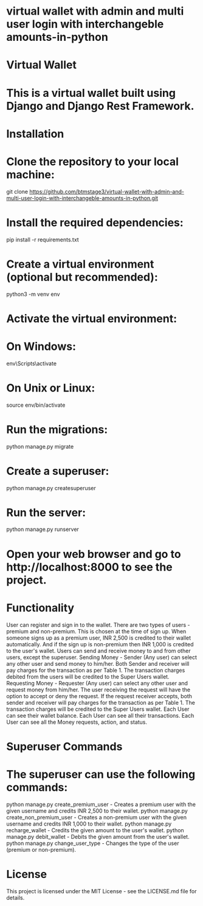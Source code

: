 # virtual wallet with admin and multi user login with interchangeble amounts-in-python

# Virtual Wallet
# This is a virtual wallet built using Django and Django Rest Framework.

# Installation
# Clone the repository to your local machine:

git clone https://github.com/btmstage3/virtual-wallet-with-admin-and-multi-user-login-with-interchangeble-amounts-in-python.git

# Install the required dependencies:

pip install -r requirements.txt

# Create a virtual environment (optional but recommended):

python3 -m venv env

# Activate the virtual environment:
# On Windows:

env\Scripts\activate

# On Unix or Linux:

source env/bin/activate

# Run the migrations:

python manage.py migrate

# Create a superuser:

python manage.py createsuperuser

# Run the server:

python manage.py runserver

# Open your web browser and go to http://localhost:8000 to see the project.


# Functionality
 User can register and sign in to the wallet.
 There are two types of users - premium and non-premium. This is chosen at the time of sign up.
 When someone signs up as a premium user, INR 2,500 is credited to their wallet automatically. And if the sign up is non-premium then INR 1,000 is credited to the user's wallet.
Users can send and receive money to and from other users, except the superuser.
 Sending Money - Sender (Any user) can select any other user and send money to him/her. Both Sender and receiver will pay charges for the transaction as per Table 1. The transaction charges debited from the users will be credited to the Super Users wallet.
 Requesting Money - Requester (Any user) can select any other user and request money from him/her. The user receiving the request will have the option to accept or deny the request. If the request receiver accepts, both sender and receiver will pay charges for the transaction as per Table 1. The transaction charges will be credited to the Super Users wallet.
 Each User can see their wallet balance.
 Each User can see all their transactions.
 Each User can see all the Money requests, action, and status.


# Superuser Commands
# The superuser can use the following commands:

 python manage.py create_premium_user <username> - Creates a premium user with the given username and credits INR 2,500 to their wallet.
 python manage.py create_non_premium_user <username> - Creates a non-premium user with the given username and credits INR 1,000 to their wallet.
 python manage.py recharge_wallet <username> <amount> - Credits the given amount to the user's wallet.
 python manage.py debit_wallet <username> <amount> - Debits the given amount from the user's wallet.
 python manage.py change_user_type <username> <type> - Changes the type of the user (premium or non-premium).


# License
 This project is licensed under the MIT License - see the LICENSE.md file for details.
